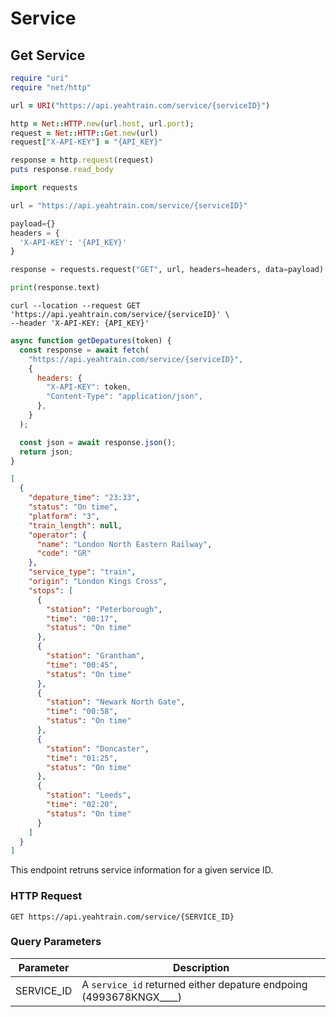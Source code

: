 # Service

## Get Service

```ruby
require "uri"
require "net/http"

url = URI("https://api.yeahtrain.com/service/{serviceID}")

http = Net::HTTP.new(url.host, url.port);
request = Net::HTTP::Get.new(url)
request["X-API-KEY"] = "{API_KEY}"

response = http.request(request)
puts response.read_body
```

```python
import requests

url = "https://api.yeahtrain.com/service/{serviceID}"

payload={}
headers = {
  'X-API-KEY': '{API_KEY}'
}

response = requests.request("GET", url, headers=headers, data=payload)

print(response.text)
```

```shell
curl --location --request GET 'https://api.yeahtrain.com/service/{serviceID}' \
--header 'X-API-KEY: {API_KEY}'
```

```javascript
async function getDepatures(token) {
  const response = await fetch(
    "https://api.yeahtrain.com/service/{serviceID}",
    {
      headers: {
        "X-API-KEY": token,
        "Content-Type": "application/json",
      },
    }
  );

  const json = await response.json();
  return json;
}
```

```json
[
  {
    "depature_time": "23:33",
    "status": "On time",
    "platform": "3",
    "train_length": null,
    "operator": {
      "name": "London North Eastern Railway",
      "code": "GR"
    },
    "service_type": "train",
    "origin": "London Kings Cross",
    "stops": [
      {
        "station": "Peterborough",
        "time": "00:17",
        "status": "On time"
      },
      {
        "station": "Grantham",
        "time": "00:45",
        "status": "On time"
      },
      {
        "station": "Newark North Gate",
        "time": "00:58",
        "status": "On time"
      },
      {
        "station": "Doncaster",
        "time": "01:25",
        "status": "On time"
      },
      {
        "station": "Leeds",
        "time": "02:20",
        "status": "On time"
      }
    ]
  }
]
```

This endpoint retruns service information for a given service ID.

### HTTP Request

`GET https://api.yeahtrain.com/service/{SERVICE_ID}`

### Query Parameters

Parameter | Description
--------- | -----------
SERVICE_ID | A `service_id` returned either depature endpoing (4993678KNGX____)
